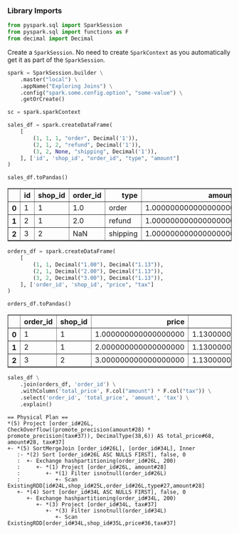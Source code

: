 
### Library Imports


```python
from pyspark.sql import SparkSession
from pyspark.sql import functions as F
from decimal import Decimal
```

Create a `SparkSession`. No need to create `SparkContext` as you automatically get it as part of the `SparkSession`.


```python
spark = SparkSession.builder \
    .master("local") \
    .appName("Exploring Joins") \
    .config("spark.some.config.option", "some-value") \
    .getOrCreate()

sc = spark.sparkContext
```


```python
sales_df = spark.createDataFrame(
    [
        (1, 1, 1, "order", Decimal('1')),
        (2, 1, 2, "refund", Decimal('1')),
        (3, 2, None, "shipping", Decimal('1')),
    ], ['id', 'shop_id', "order_id", "type", "amount"]
)

sales_df.toPandas()
```




<div>
<table border="1" class="dataframe">
  <thead>
    <tr style="text-align: right;">
      <th></th>
      <th>id</th>
      <th>shop_id</th>
      <th>order_id</th>
      <th>type</th>
      <th>amount</th>
    </tr>
  </thead>
  <tbody>
    <tr>
      <th>0</th>
      <td>1</td>
      <td>1</td>
      <td>1.0</td>
      <td>order</td>
      <td>1.000000000000000000</td>
    </tr>
    <tr>
      <th>1</th>
      <td>2</td>
      <td>1</td>
      <td>2.0</td>
      <td>refund</td>
      <td>1.000000000000000000</td>
    </tr>
    <tr>
      <th>2</th>
      <td>3</td>
      <td>2</td>
      <td>NaN</td>
      <td>shipping</td>
      <td>1.000000000000000000</td>
    </tr>
  </tbody>
</table>
</div>




```python
orders_df = spark.createDataFrame(
    [
        (1, 1, Decimal("1.00"), Decimal("1.13")), 
        (2, 1, Decimal("2.00"), Decimal("1.13")), 
        (3, 2, Decimal("3.00"), Decimal("1.13")), 
    ], ['order_id', 'shop_id', "price", "tax"]
)

orders_df.toPandas()
```




<div>
<table border="1" class="dataframe">
  <thead>
    <tr style="text-align: right;">
      <th></th>
      <th>order_id</th>
      <th>shop_id</th>
      <th>price</th>
      <th>tax</th>
    </tr>
  </thead>
  <tbody>
    <tr>
      <th>0</th>
      <td>1</td>
      <td>1</td>
      <td>1.000000000000000000</td>
      <td>1.130000000000000000</td>
    </tr>
    <tr>
      <th>1</th>
      <td>2</td>
      <td>1</td>
      <td>2.000000000000000000</td>
      <td>1.130000000000000000</td>
    </tr>
    <tr>
      <th>2</th>
      <td>3</td>
      <td>2</td>
      <td>3.000000000000000000</td>
      <td>1.130000000000000000</td>
    </tr>
  </tbody>
</table>
</div>




```python
sales_df \
    .join(orders_df, 'order_id') \
    .withColumn('total_price', F.col("amount") * F.col("tax")) \
    .select('order_id', 'total_price', 'amount', 'tax') \
    .explain()
```

    == Physical Plan ==
    *(5) Project [order_id#26L, CheckOverflow((promote_precision(amount#28) * promote_precision(tax#37)), DecimalType(38,6)) AS total_price#68, amount#28, tax#37]
    +- *(5) SortMergeJoin [order_id#26L], [order_id#34L], Inner
       :- *(2) Sort [order_id#26L ASC NULLS FIRST], false, 0
       :  +- Exchange hashpartitioning(order_id#26L, 200)
       :     +- *(1) Project [order_id#26L, amount#28]
       :        +- *(1) Filter isnotnull(order_id#26L)
       :           +- Scan ExistingRDD[id#24L,shop_id#25L,order_id#26L,type#27,amount#28]
       +- *(4) Sort [order_id#34L ASC NULLS FIRST], false, 0
          +- Exchange hashpartitioning(order_id#34L, 200)
             +- *(3) Project [order_id#34L, tax#37]
                +- *(3) Filter isnotnull(order_id#34L)
                   +- Scan ExistingRDD[order_id#34L,shop_id#35L,price#36,tax#37]

